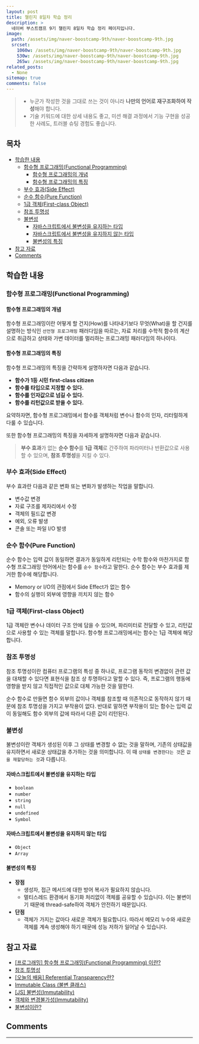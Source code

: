 ```yaml
---
layout: post
title: 챌린지 8일차 학습 정리
description: >
  네이버 부스트캠프 9기 챌린지 8일차 학습 정리 페이지입니다.
image:
  path: /assets/img/naver-boostcamp-9th/naver-boostcamp-9th.jpg
  srcset:
    1060w: /assets/img/naver-boostcamp-9th/naver-boostcamp-9th.jpg
    530w: /assets/img/naver-boostcamp-9th/naver-boostcamp-9th.jpg
    265w: /assets/img/naver-boostcamp-9th/naver-boostcamp-9th.jpg
related_posts:
  - None
sitemap: true
comments: false
---
```


> - 누군가 작성한 것을 그대로 쓰는 것이 아니라 **나만의 언어로 재구조화하여 작성**해야 합니다.
> - 기술 키워드에 대한 상세 내용도 좋고, 미션 해결 과정에서 기능 구현을 성공한 사례도, 트러블 슈팅 경험도 좋습니다.

<h2> 목차 </h2>

- [학습한 내용](#학습한-내용)
  - [함수형 프로그래밍(Functional Programming)](#함수형-프로그래밍functional-programming)
    - [함수형 프로그래밍의 개념](#함수형-프로그래밍의-개념)
    - [함수형 프로그래밍의 특징](#함수형-프로그래밍의-특징)
  - [부수 효과(Side Effect)](#부수-효과side-effect)
  - [순수 함수(Pure Function)](#순수-함수pure-function)
  - [1급 객체(First-class Object)](#1급-객체first-class-object)
  - [참조 투명성](#참조-투명성)
  - [불변성](#불변성)
    - [자바스크립트에서 불변성을 유지하는 타입](#자바스크립트에서-불변성을-유지하는-타입)
    - [자바스크립트에서 불변성을 유지하지 않는 타입](#자바스크립트에서-불변성을-유지하지-않는-타입)
    - [불변성의 특징](#불변성의-특징)
- [참고 자료](#참고-자료)
- [Comments](#comments)

## 학습한 내용

### 함수형 프로그래밍(Functional Programming)

#### 함수형 프로그래밍의 개념

함수형 프로그래밍이란 어떻게 할 건지(How)를 나타내기보다 무엇(What)을 할 건지를 설명하는 방식인 `선언형 프로그래밍` 패러다임을 따르는, 자료 처리를 수학적 함수의 계산으로 취급하고 상태와 가변 데이터를 멀리하는 프로그래밍 패러다임의 하나이다.

#### 함수형 프로그래밍의 특징

함수형 프로그래밍의 특징을 간략하게 설명하자면 다음과 같습니다.

- **함수가 1등 시민 first-class citizen**
- **함수를 타입으로 지정할 수 있다.**
- **함수를 인자값으로 넘길 수 있다.**
- **함수를 리턴값으로 받을 수 있다.**

요약하자면, 함수형 프로그래밍에서 함수를 객체처럼 변수나 함수의 인자, 리터럴하게 다룰 수 있습니다.

또한 함수형 프로그래밍의 특징을 자세하게 설명하자면 다음과 같습니다.

> **부수 효과**가 없는 **순수 함수**를 **1급 객체**로 간주하여 파라미터나 반환값으로 사용할 수 있으며, **참조 투명성**을 지킬 수 있다.

### 부수 효과(Side Effect)

부수 효과란 다음과 같은 변화 또는 변화가 발생하는 작업을 말합니다.

- 변수값 변경
- 자료 구조를 제자리에서 수정
- 객체의 필드값 변경
- 예외, 오류 발생
- 콘솔 또는 파일 I/O 발생

### 순수 함수(Pure Function)

순수 함수는 입력 값이 동일하면 결과가 동일하게 리턴되는 수학 함수와 마찬가지로 함수형 프로그래밍 언어에서는 함수를 `순수 함수`라고 말한다. 순수 함수는 부수 효과를 제거한 함수에 해당합니다.

- Memory or I/O의 관점에서 Side Effect가 없는 함수
- 함수의 실행이 외부에 영향을 끼치지 않는 함수

### 1급 객체(First-class Object)

1급 객체란 변수나 데이터 구조 안에 담을 수 있으며, 파리미터로 전달할 수 있고, 리턴값으로 사용할 수 있는 객체를 말합니다. 함수형 프로그래밍에서는 함수는 1급 객체에 해당합니다.

### 참조 투명성

참조 투명성이란 컴퓨터 프로그램의 특성 중 하나로, 프로그램 동작의 변경없이 관련 값을 대채할 수 있다면 표현식을 참조 상 투명하다고 말할 수 있다. 즉, 프로그램의 행동에 영향을 받지 않고 직접적인 값으로 대체 가능한 것을 말한다.

순수 함수로 만들면 함수 외부의 값이나 객체를 참조할 때 의존적으로 동작하지 않기 때문에 참조 투명성을 가지고 부작용이 없다. 반대로 말하면 부작용이 있는 함수는 입력 값이 동일해도 함수 외부의 값에 따라서 다른 값이 리턴된다.

### 불변성

불변성이란 객체가 생성된 이후 그 상태를 변경할 수 없는 것을 말하며, 기존의 상태값을 유지하면서 새로운 상태값을 추가하는 것을 의미합니다. 이 때 `상태를 변경한다는 것`은 `값을 재할당하는 것`과 다릅니다.

#### 자바스크립트에서 불변성을 유지하는 타입

- `boolean`
- `number`
- `string`
- `null`
- `undefined`
- `Symbol`

#### 자바스크립트에서 불변성을 유지하지 않는 타입

- `Object`
- `Array`

#### 불변성의 특징

- **장점**
  - 생성자, 접근 메서드에 대한 방어 복사가 필요하지 않습니다.
  - 멀티스레드 환경에서 동기화 처리없이 객체를 공유할 수 있습니다. 이는 불변이기 때문에 thread-safe하여 객체가 안전하기 때문입니다.
- **단점**
  - 객체가 가지는 값마다 새로운 객체가 필요합니다. 따라서 메모리 누수와 새로운 객체를 계속 생성해야 하기 때문에 성능 저하가 일어날 수 있습니다.

## 참고 자료

- [[프로그래밍] 함수형 프로그래밍(Functional Programming) 이란?](https://mangkyu.tistory.com/111)
- [참조 투명성](https://ko.wikipedia.org/wiki/참조_투명성)
- [[오늘의 배움] Referential Transparency란?](https://velog.io/@sangmin7648/Referential-Transparency란)
- [Immutable Class (불변 클래스)](https://velog.io/@jsj3282/Immutable-Class-불변-클래스)
- [[JS] 불변성(Immutability)](https://velog.io/@co_mong/JS-불변성Immutability)
- [객체와 변경불가성(Immutability)](https://poiemaweb.com/js-immutability)
- [불변성이란?](https://velog.io/@rudans987/%EB%B6%88%EB%B3%80%EC%84%B1%EC%9D%B4%EB%9E%80#:~:text=%EC%82%AC%EC%A0%84%EC%A0%81%EC%9C%BC%EB%A1%9C%20%EB%B6%88%EB%B3%80%EC%84%B1%EC%9D%B4%EB%9E%80%20%EA%B0%92,%EC%9D%98%EB%AF%B8%ED%95%A9%E3%84%B4%EB%94%94%E3%85%8F.)

## Comments

<hr />
<script
  src="https://utteranc.es/client.js"
  repo="HyunJinNo/HyunJinNo.github.io"
  issue-term="pathname"
  theme="github-light"
  crossorigin="anonymous"
  async
></script>
